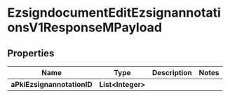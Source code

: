 

# EzsigndocumentEditEzsignannotationsV1ResponseMPayload

## Properties

Name | Type | Description | Notes
------------ | ------------- | ------------- | -------------
**aPkiEzsignannotationID** | **List&lt;Integer&gt;** |  | 




